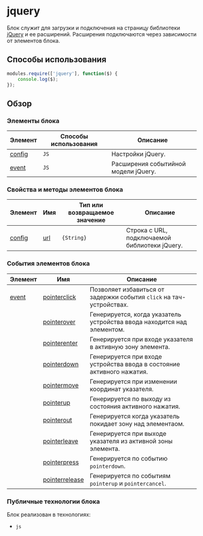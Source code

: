 # jquery

Блок служит для загрузки и подключения на страницу библиотеки [jQuery](https://jquery.com) и ее расширений.
Расширения подключаются через зависимости от элементов блока.

## Способы использования

```js
modules.require(['jquery'], function($) {
    console.log($);
});
```

## Обзор

### Элементы блока

| Элемент | Способы использования | Описание |
| --------| --------------------- | -------- |
| <a href="#elems-config">config</a> | <code>JS</code> | Настройки jQuery. |
| <a href="#elems-event">event</a> | <code>JS</code> | Расширения событийной модели jQuery. |

### Свойства и методы элементов блока

| Элемент| Имя | Тип или возвращаемое значение | Описание |
| -------| --- | ----------------------------- | -------- |
| <a href="#elems-config">config</a> | <a href="#fields-url">url</a> | <code>{String}</code> | Строка с URL, подключаемой библиотеки jQuery. |

### События элементов блока

| Элемент | Имя | Описание |
| ------- | --- | -------- |
| <a href="#elems-event">event</a> | <a href="#events-pointerclick">pointerclick</a> | Позволяет избавиться от задержки события <code>click</code> на тач-устройствах. |
|  | <a href="#events-pointerover">pointerover</a> | Генерируется, когда указатель устройства ввода находится над элементом. |
|  | <a href="#events-pointerenter">pointerenter</a> | Генерируется при входе указателя в активную зону элемента. |
|  | <a href="#events-pointerdown">pointerdown</a> | Генерируется при входе устройства ввода в состояние активного нажатия. |
|  | <a href="#events-pointermove">pointermove</a> | Генерируется при изменении координат указателя. |
|  | <a href="#events-pointerup">pointerup</a> | Генерируется по выходу из состояния активного нажатия. |
|  | <a href="#events-pointerout">pointerout</a> | Генерируется когда указатель покидает зону над элементаом. |
|  | <a href="#events-pointerleave">pointerleave</a> | Генерируется при выходе указателя из активной зоны элемента. |
|  | <a href="#events-pointerpress">pointerpress</a> | Генерируется по событию <code>pointerdown</code>. |
|  | <a href="#events-pointerrelease">pointerrelease</a> | Генерируется по событиям <code>pointerup</code> и <code>pointercancel</code>. |

### Публичные технологии блока

Блок реализован в технологиях:

* `js`
